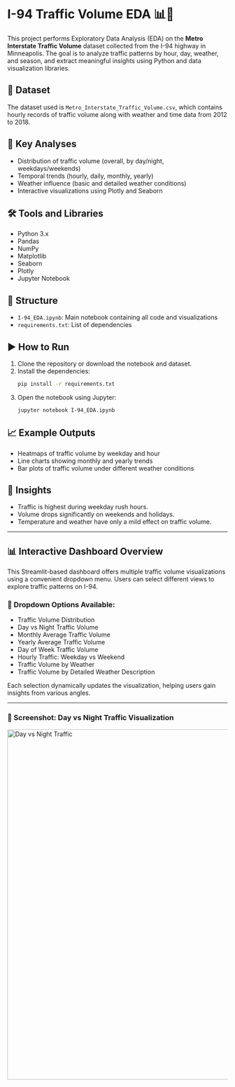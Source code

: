 # I-94 Traffic Volume EDA 📊🚗

This project performs Exploratory Data Analysis (EDA) on the **Metro Interstate Traffic Volume** dataset collected from the I-94 highway in Minneapolis. The goal is to analyze traffic patterns by hour, day, weather, and season, and extract meaningful insights using Python and data visualization libraries.

## 📁 Dataset
The dataset used is `Metro_Interstate_Traffic_Volume.csv`, which contains hourly records of traffic volume along with weather and time data from 2012 to 2018.

## 📌 Key Analyses
- Distribution of traffic volume (overall, by day/night, weekdays/weekends)
- Temporal trends (hourly, daily, monthly, yearly)
- Weather influence (basic and detailed weather conditions)
- Interactive visualizations using Plotly and Seaborn

## 🛠️ Tools and Libraries
- Python 3.x
- Pandas
- NumPy
- Matplotlib
- Seaborn
- Plotly
- Jupyter Notebook

## 📂 Structure
- `I-94_EDA.ipynb`: Main notebook containing all code and visualizations
- `requirements.txt`: List of dependencies

## ▶️ How to Run
1. Clone the repository or download the notebook and dataset.
2. Install the dependencies:  
   ```bash
   pip install -r requirements.txt
   ```
3. Open the notebook using Jupyter:
   ```bash
   jupyter notebook I-94_EDA.ipynb
   ```

## 📈 Example Outputs
- Heatmaps of traffic volume by weekday and hour
- Line charts showing monthly and yearly trends
- Bar plots of traffic volume under different weather conditions

## 🧠 Insights
- Traffic is highest during weekday rush hours.
- Volume drops significantly on weekends and holidays.
- Temperature and weather have only a mild effect on traffic volume.

---
## 📊 Interactive Dashboard Overview

This Streamlit-based dashboard offers multiple traffic volume visualizations using a convenient dropdown menu. Users can select different views to explore traffic patterns on I-94.

### 🧭 Dropdown Options Available:
- Traffic Volume Distribution
- Day vs Night Traffic Volume
- Monthly Average Traffic Volume
- Yearly Average Traffic Volume
- Day of Week Traffic Volume
- Hourly Traffic: Weekday vs Weekend
- Traffic Volume by Weather
- Traffic Volume by Detailed Weather Description

Each selection dynamically updates the visualization, helping users gain insights from various angles.

---

### 📸 Screenshot: Day vs Night Traffic Visualization

<img src="" alt="Day vs Night Traffic" width="800"/>



